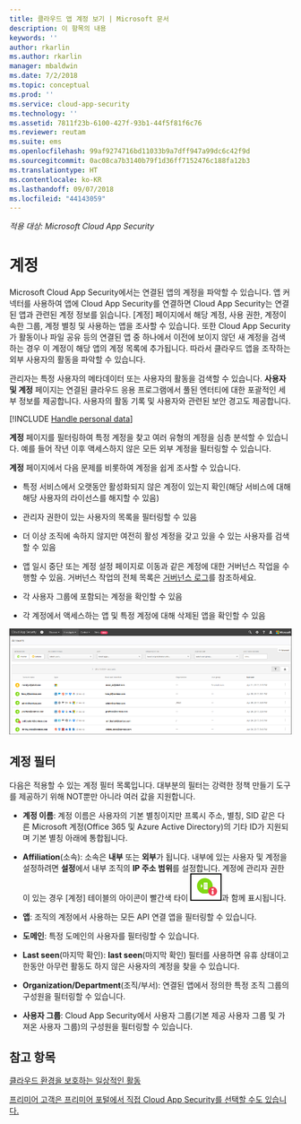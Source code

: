 ```yaml
---
title: 클라우드 앱 계정 보기 | Microsoft 문서
description: 이 항목의 내용
keywords: ''
author: rkarlin
ms.author: rkarlin
manager: mbaldwin
ms.date: 7/2/2018
ms.topic: conceptual
ms.prod: ''
ms.service: cloud-app-security
ms.technology: ''
ms.assetid: 7811f23b-6100-427f-93b1-44f5f81f6c76
ms.reviewer: reutam
ms.suite: ems
ms.openlocfilehash: 99af9274716bd11033b9a7dff947a99dc6c42f9d
ms.sourcegitcommit: 0ac08ca7b3140b79f1d36ff7152476c188fa12b3
ms.translationtype: HT
ms.contentlocale: ko-KR
ms.lasthandoff: 09/07/2018
ms.locfileid: "44143059"
---
```

*적용 대상: Microsoft Cloud App Security*


# <a name="accounts"></a>계정
Microsoft Cloud App Security에서는 연결된 앱의 계정을 파악할 수 있습니다. 앱 커넥터를 사용하여 앱에 Cloud App Security를 연결하면 Cloud App Security는 연결된 앱과 관련된 계정 정보를 읽습니다. [계정] 페이지에서 해당 계정, 사용 권한, 계정이 속한 그룹, 계정 별칭 및 사용하는 앱을 조사할 수 있습니다. 또한 Cloud App Security가 활동이나 파일 공유 등의 연결된 앱 중 하나에서 이전에 보이지 않던 새 계정을 검색하는 경우 이 계정이 해당 앱의 계정 목록에 추가됩니다. 따라서 클라우드 앱을 조작하는 외부 사용자의 활동을 파악할 수 있습니다.

관리자는 특정 사용자의 메타데이터 또는 사용자의 활동을 검색할 수 있습니다. **사용자 및 계정** 페이지는 연결된 클라우드 응용 프로그램에서 풀된 엔터티에 대한 포괄적인 세부 정보를 제공합니다. 사용자의 활동 기록 및 사용자와 관련된 보안 경고도 제공합니다.

[!INCLUDE [Handle personal data](../includes/gdpr-intro-sentence.md)]


**계정** 페이지를 필터링하여 특정 계정을 찾고 여러 유형의 계정을 심층 분석할 수 있습니다. 예를 들어 작년 이후 액세스하지 않은 모든 외부 계정을 필터링할 수 있습니다. 

**계정** 페이지에서 다음 문제를 비롯하여 계정을 쉽게 조사할 수 있습니다.  

-   특정 서비스에서 오랫동안 활성화되지 않은 계정이 있는지 확인(해당 서비스에 대해 해당 사용자의 라이선스를 해지할 수 있음)  
-   관리자 권한이 있는 사용자의 목록을 필터링할 수 있음  

-   더 이상 조직에 속하지 않지만 여전히 활성 계정을 갖고 있을 수 있는 사용자를 검색할 수 있음  

-   앱 일시 중단 또는 계정 설정 페이지로 이동과 같은 계정에 대한 거버넌스 작업을 수행할 수 있음. 거버넌스 작업의 전체 목록은 [거버넌스 로그](governance-actions.md)를 참조하세요.
    
-   각 사용자 그룹에 포함되는 계정을 확인할 수 있음  

-   각 계정에서 액세스하는 앱 및 특정 계정에 대해 삭제된 앱을 확인할 수 있음
    

![계정 화면](./media/accounts-page.png)

## <a name="account-filters"></a>계정 필터
다음은 적용할 수 있는 계정 필터 목록입니다. 대부분의 필터는 강력한 정책 만들기 도구를 제공하기 위해 NOT뿐만 아니라 여러 값을 지원합니다.  
  
- **계정 이름**: 계정 이름은 사용자의 기본 별칭이지만 프록시 주소, 별칭, SID 같은 다른 Microsoft 계정(Office 365 및 Azure Active Directory)의 기타 ID가 지원되며 기본 별칭 아래에 통합됩니다.

- **Affiliation**(소속): 소속은 **내부** 또는 **외부**가 됩니다. 내부에 있는 사용자 및 계정을 설정하려면 **설정**에서 내부 조직의 **IP 주소 범위**를 설정합니다. 계정에 관리자 권한이 있는 경우 [계정] 테이블의 아이콘이 빨간색 타이 ![계정 관리자 아이콘](./media/accounts-admin-icon.png)과 함께 표시됩니다.

- **앱**: 조직의 계정에서 사용하는 모든 API 연결 앱을 필터링할 수 있습니다.

- **도메인**: 특정 도메인의 사용자를 필터링할 수 있습니다.

- **Last seen**(마지막 확인): **last seen**(마지막 확인) 필터를 사용하면 유휴 상태이고 한동안 아무런 활동도 하지 않은 사용자의 계정을 찾을 수 있습니다.

- **Organization/Department**(조직/부서): 연결된 앱에서 정의한 특정 조직 그룹의 구성원을 필터링할 수 있습니다.

- **사용자 그룹**: Cloud App Security에서 사용자 그룹(기본 제공 사용자 그룹 및 가져온 사용자 그룹)의 구성원을 필터링할 수 있습니다.


## <a name="see-also"></a>참고 항목  
[클라우드 환경을 보호하는 일상적인 활동](daily-activities-to-protect-your-cloud-environment.md)   

[프리미어 고객은 프리미어 포털에서 직접 Cloud App Security를 선택할 수도 있습니다.](https://premier.microsoft.com/)  
  
  